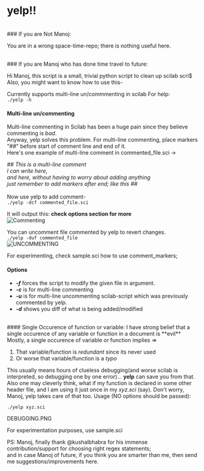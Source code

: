 yelp!!
======
<br>
### If you are Not Manoj:

You are in a wrong space-time-repo; there is nothing useful here.

<br>
### If you are Manoj who has done time travel to future:

Hi Manoj, this script is a small, trivial python script to clean up scilab scri$
Also, you might want to know how to use this-

Currently supports multi-line un/commmenting in scilab
For help:<br>
`./yelp -h`

#### Multi-line un/commenting
Multi-line commenting in Scilab has been a huge pain since they believe commenting is *bad*. <br>
Anyway, yelp solves this problem. For multi-line commenting, place markers "##" before start of comment line and end of it.<br>
Here's one example of multi-line comment in commented_file.sci ->

*## This is a multi-line comment<br>*
*I can write here,<br>*
*and here, without having to worry about adding anything<br>*
*just remember to add markers after end; like this ##<br>*
<br>
Now use yelp to add comment-<br>
`./yelp -dcf commented_file.sci`

It will output this: **check options section for more**<br>
![Commenting](https://raw.github.com/manojgudi/yelp/master/screenshots/commenting.png)

You can uncomment file commented by yelp to revert changes.<br>
`./yelp -duf commented_file` <br>
![UNCOMMENTING](https://raw.github.com/manojgudi/yelp/master/screenshots/uncommenting.png)

For experimenting, check sample.sci how to use comment_markers;

#### Options
* ***-f*** forces the script to modify the given file in argument.
* ***-c*** is for multi-line commenting
* ***-u*** is for multi-line uncommenting scilab-script which was previously commented by yelp.
* ***-d*** shows you diff of what is being added/modified

<br>
#### Single Occurence of function or variable:
I have strong belief that a single occurence of any variable or function in a document is **evil** 
Mostly, a single occurence of variable or function implies =>

1. That variable/function is *redundant* since its never used
2. Or worse that variable/function is a *typo*

This usually means hours of clueless debugging(and worse scilab is interpreted, so debugging one by one error)... **yelp** can save you from that.
Also one may cleverly think, what if my function is declared in some other header file, and I am using it just once in my *xyz.sci* (say). Don't worry, Manoj, yelp takes care of that too.
Usage (NO options should be passed):

`./yelp xyz.sci` <br>

DEBUGGING.PNG

For experimentation purposes, use sample.sci

PS: Manoj, finally thank @kushalbhabra for his immense contribution/support for choosing right regex statements;<br>and in case Manoj of future, if you think you are smarter than me, then send me suggestions/improvements here.
